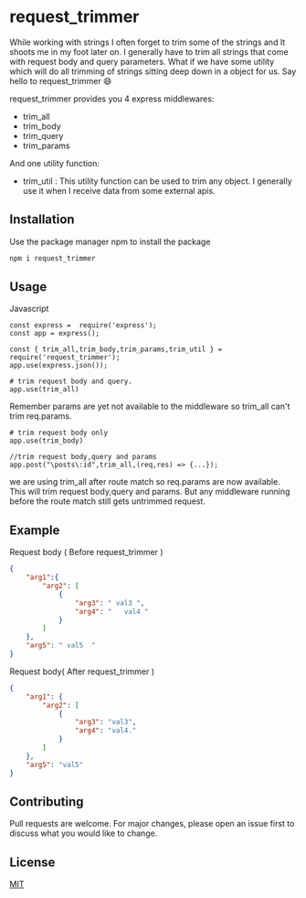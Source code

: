 # request_trimmer
While working with strings I often forget to trim some of the strings and It shoots me in my foot later on. I generally have to trim all strings that come with request body and query parameters. What if we have some utility which will do all trimming of strings sitting deep down in a object for us. Say hello to request_trimmer :smile:

request_trimmer provides you 4 express middlewares: 
 - trim_all
 - trim_body
 - trim_query
 - trim_params  

And one utility function:
- trim_util : This utility function can be used to trim any object. I generally use it when I receive data from some external apis.


## Installation

Use the package manager npm to install the package

```bash
npm i request_trimmer
```

## Usage

Javascript
```node
const express =  require('express');
const app = express();

const { trim_all,trim_body,trim_params,trim_util } = require('request_trimmer');
app.use(express.json());
```
```node
# trim request body and query.
app.use(trim_all)
```
Remember params are yet not available to the middleware so trim_all can't trim req.params.

```node
# trim request body only
app.use(trim_body)
```

```node
//trim request body,query and params
app.post("\posts\:id",trim_all,(req,res) => {...});
```
we are using trim_all after route match so req.params are now available. This will trim request body,query and params.
But any middleware running before the route match still gets untrimmed request.

## Example
Request body  ( Before request_trimmer )
```json
{
    "arg1":{
        "arg2": [
            {
                "arg3": " val3 ",
                "arg4": "   val4 "
            }
        ]
    },
    "arg5": " val5  "
}
```
Request body( After request_trimmer )

```json
{
    "arg1": {
        "arg2": [
            {
                "arg3": "val3",
                "arg4": "val4."
            }
        ]
    },
    "arg5": "val5"
}
```

## Contributing
Pull requests are welcome. For major changes, please open an issue first to discuss what you would like to change.



## License
[MIT](https://github.com/ankitaabad/request_trimmer/blob/master/LICENSE)
